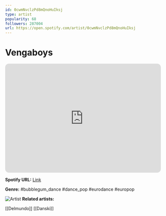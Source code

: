 ```yaml
---
id: 0cwmNvclzPd8mQnoHuIksj
type: artist
popularity: 68
followers: 287004
url: https://open.spotify.com/artist/0cwmNvclzPd8mQnoHuIksj
---
```

# Vengaboys

<iframe style="border-radius:12px" src="https://open.spotify.com/embed/artist/0cwmNvclzPd8mQnoHuIksj" width="100%" height="352" frameBorder="0" allowfullscreen="" allow="autoplay; clipboard-write; encrypted-media; fullscreen; picture-in-picture" loading="lazy"></iframe>

**Spotify URL:** [Link](https://open.spotify.com/artist/0cwmNvclzPd8mQnoHuIksj)

**Genre:**  #bubblegum_dance #dance_pop #eurodance #europop

![Artist](https://i.scdn.co/image/ab6761610000e5eb8da941abb31d52fc08e7ec16)
**Related artists:**

[[Delmundo]]
[[Danski]]
